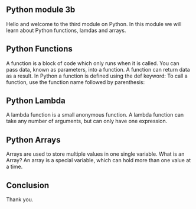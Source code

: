 ## Python module 3b
Hello and welcome to the third module on Python.
In this module we will learn about Python functions, lamdas and arrays.

## Python Functions
A function is a block of code which only runs when it is called.
You can pass data, known as parameters, into a function.
A function can return data as a result.
In Python a function is defined using the def keyword:
To call a function, use the function name followed by parenthesis:
  
## Python Lambda
A lambda function is a small anonymous function.
A lambda function can take any number of arguments, but can only have one expression.

## Python Arrays
Arrays are used to store multiple values in one single variable.
What is an Array?
An array is a special variable, which can hold more than one value at a time.

## Conclusion
Thank you.
